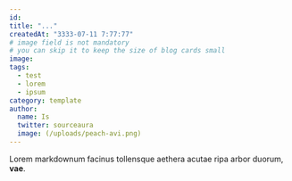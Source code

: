 ```yaml
---
id:
title: "..."
createdAt: "3333-07-11 7:77:77"
# image field is not mandatory
# you can skip it to keep the size of blog cards small
image:
tags:
  - test
  - lorem
  - ipsum
category: template
author:
  name: Is
  twitter: sourceaura
  image: (/uploads/peach-avi.png)
---
```


Lorem markdownum facinus tollensque aethera acutae ripa arbor duorum, **vae**.
